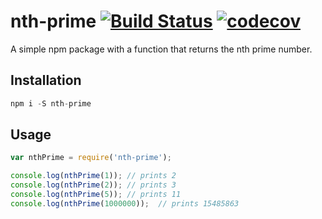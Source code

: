 # nth-prime [![Build Status](https://travis-ci.org/edgarpf/nth-prime.svg?branch=master)](https://travis-ci.org/edgarpf/nth-prime) [![codecov](https://codecov.io/gh/edgarpf/nth-prime/branch/master/graph/badge.svg)](https://codecov.io/gh/edgarpf/nth-prime)
A simple npm package with a function that returns the nth prime number.

## Installation
```js
npm i -S nth-prime
```

## Usage
```js
var nthPrime = require('nth-prime');

console.log(nthPrime(1)); // prints 2
console.log(nthPrime(2)); // prints 3
console.log(nthPrime(5)); // prints 11
console.log(nthPrime(1000000));  // prints 15485863

```
